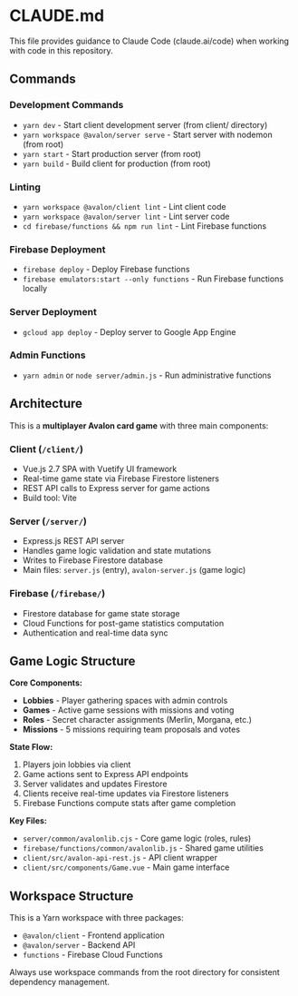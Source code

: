 # CLAUDE.md

This file provides guidance to Claude Code (claude.ai/code) when working with code in this repository.

## Commands

### Development Commands
- `yarn dev` - Start client development server (from client/ directory)
- `yarn workspace @avalon/server serve` - Start server with nodemon (from root)
- `yarn start` - Start production server (from root)
- `yarn build` - Build client for production (from root)

### Linting
- `yarn workspace @avalon/client lint` - Lint client code
- `yarn workspace @avalon/server lint` - Lint server code
- `cd firebase/functions && npm run lint` - Lint Firebase functions

### Firebase Deployment
- `firebase deploy` - Deploy Firebase functions
- `firebase emulators:start --only functions` - Run Firebase functions locally

### Server Deployment
- `gcloud app deploy` - Deploy server to Google App Engine

### Admin Functions
- `yarn admin` or `node server/admin.js` - Run administrative functions

## Architecture

This is a **multiplayer Avalon card game** with three main components:

### Client (`/client/`)
- Vue.js 2.7 SPA with Vuetify UI framework
- Real-time game state via Firebase Firestore listeners
- REST API calls to Express server for game actions
- Build tool: Vite

### Server (`/server/`)
- Express.js REST API server
- Handles game logic validation and state mutations
- Writes to Firebase Firestore database
- Main files: `server.js` (entry), `avalon-server.js` (game logic)

### Firebase (`/firebase/`)
- Firestore database for game state storage
- Cloud Functions for post-game statistics computation
- Authentication and real-time data sync

## Game Logic Structure

**Core Components:**
- **Lobbies** - Player gathering spaces with admin controls
- **Games** - Active game sessions with missions and voting
- **Roles** - Secret character assignments (Merlin, Morgana, etc.)
- **Missions** - 5 missions requiring team proposals and votes

**State Flow:**
1. Players join lobbies via client
2. Game actions sent to Express API endpoints
3. Server validates and updates Firestore
4. Clients receive real-time updates via Firestore listeners
5. Firebase Functions compute stats after game completion

**Key Files:**
- `server/common/avalonlib.cjs` - Core game logic (roles, rules)
- `firebase/functions/common/avalonlib.js` - Shared game utilities
- `client/src/avalon-api-rest.js` - API client wrapper
- `client/src/components/Game.vue` - Main game interface

## Workspace Structure

This is a Yarn workspace with three packages:
- `@avalon/client` - Frontend application
- `@avalon/server` - Backend API
- `functions` - Firebase Cloud Functions

Always use workspace commands from the root directory for consistent dependency management.